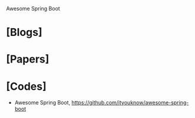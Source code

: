 Awesome Spring Boot

# [Blogs]

# [Papers]

# [Codes]
+ Awesome Spring Boot, https://github.com/ityouknow/awesome-spring-boot

